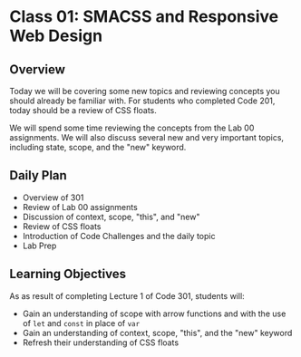 # Class 01: SMACSS and Responsive Web Design

## Overview

Today we will be covering some new topics and reviewing concepts you should already be familiar with. For students who completed Code 201, today should be a review of CSS floats.

We will spend some time reviewing the concepts from the Lab 00 assignments. We will also discuss several new and very important topics, including state, scope, and the "new" keyword.

## Daily Plan

- Overview of 301
- Review of Lab 00 assignments
- Discussion of context, scope, "this", and "new"
- Review of CSS floats
- Introduction of Code Challenges and the daily topic
- Lab Prep

## Learning Objectives

As as result of completing Lecture 1 of Code 301, students will: 
- Gain an understanding of scope with arrow functions and with the use of `let` and `const` in place of `var`
- Gain an understanding of context, scope, "this", and the "new" keyword
- Refresh their understanding of CSS floats
